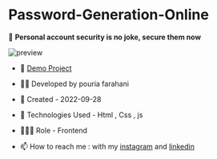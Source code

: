 # Password-Generation-Online

📜 **Personal account security is no joke, secure them now**

![preview](https://user-images.githubusercontent.com/109727844/192861001-60d6fa4c-ff3c-4b76-a9cb-9fe81e662ffc.jpg)

- 🔗 [Demo Project](https://pouria-farahani-developer.github.io/Password-Generation-Online/)

- 👨‍💻 Developed by pouria farahani

- 📆 Created - 2022-09-28

- 🤖 Technologies Used - Html , Css , js

- 🕵🏻‍♀️ Role - Frontend

- 📫 How to reach me : with my [instagram](https://www.instagram.com/pouria_farahani_developer) and [linkedin](https://www.linkedin.com/in/pouria-farahani-developer)
